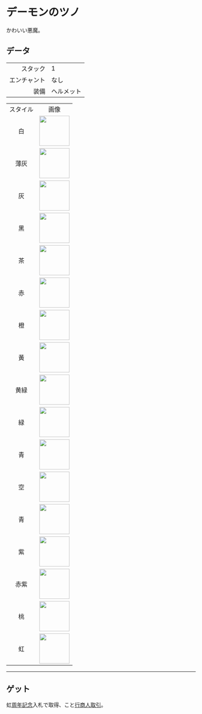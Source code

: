 # デーモンのツノ
かわいい悪魔。

## データ
<table>
    <tr><td align="end">スタック</td><td>1</td></tr>
    <tr><td align="end">エンチャント</td><td>なし</td></tr>
    <tr><td align="end">装備</td><td>ヘルメット</td></tr>
</table>
<table>
    <tr><td align="center">スタイル</td><td align="center">画像</td></tr>
    <tr><td align="center">白</td><td><img src="https://i.imgur.com/O3solOY.png" height="80"/></td></tr>
    <tr><td align="center">薄灰</td><td><img src="https://i.imgur.com/DNw0yf3.png" height="80"/></td></tr>
    <tr><td align="center">灰</td><td><img src="https://i.imgur.com/Mb184zW.png" height="80"/></td></tr>
    <tr><td align="center">黑</td><td><img src="https://i.imgur.com/ijTVIVt.png" height="80"/></td></tr>
    <tr><td align="center">茶</td><td><img src="https://i.imgur.com/QE3GdiQ.png" height="80"/></td></tr>
    <tr><td align="center">赤</td><td><img src="https://i.imgur.com/Szv1Wls.png" height="80"/></td></tr>
    <tr><td align="center">橙</td><td><img src="https://i.imgur.com/wnHKv32.png" height="80"/></td></tr>
    <tr><td align="center">黃</td><td><img src="https://i.imgur.com/n33qPj9.png" height="80"/></td></tr>
    <tr><td align="center">黄緑</td><td><img src="https://i.imgur.com/uS4JjAF.png" height="80"/></td></tr>
    <tr><td align="center">緑</td><td><img src="https://i.imgur.com/ZWh5OeV.png" height="80"/></td></tr>
    <tr><td align="center">青</td><td><img src="https://i.imgur.com/87FhIRe.png" height="80"/></td></tr>
    <tr><td align="center">空</td><td><img src="https://i.imgur.com/KuD5reA.png" height="80"/></td></tr>
    <tr><td align="center">青</td><td><img src="https://i.imgur.com/OILB39b.png" height="80"/></td></tr>
    <tr><td align="center">紫</td><td><img src="https://i.imgur.com/App8Vkx.png" height="80"/></td></tr>
    <tr><td align="center">赤紫</td><td><img src="https://i.imgur.com/WExUqf5.png" height="80"/></td></tr>
    <tr><td align="center">桃</td><td><img src="https://i.imgur.com/AhfJlsv.png" height="80"/></td></tr>
    <tr><td align="center">虹</td><td><img src="https://i.imgur.com/EgOXfxK.gif" height="80"/></td></tr>
</table>

---

## ゲット
虹[周年記念](../feature/anniversary.md)入札で取得、こと[行商人取引](../feature/enhanced_wandering_trader.md)。